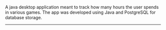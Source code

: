A java desktop application meant to track how many hours the user spends in various games.
The app was developed using Java and PostgreSQL for database storage.
***

